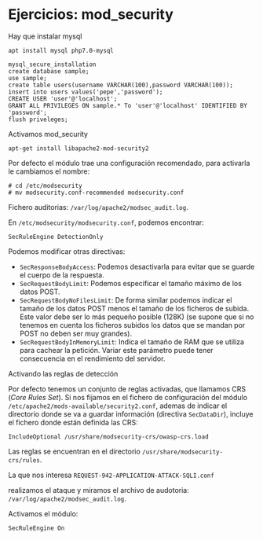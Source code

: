 # Ejercicios: mod_security

Hay que instalar mysql

	apt install mysql php7.0-mysql

	mysql_secure_installation
	create database sample;
	use sample;
	create table users(username VARCHAR(100),password VARCHAR(100));
	insert into users values('pepe','password');
	CREATE USER 'user'@'localhost';
	GRANT ALL PRIVILEGES ON sample.* To 'user'@'localhost' IDENTIFIED BY 'password';
	flush priveleges;

Activamos mod_security

	apt-get install libapache2-mod-security2

Por defecto el módulo trae una configuración recomendado, para activarla le cambiamos el nombre:

	# cd /etc/modsecurity
	# mv modsecurity.conf-recommended modsecurity.conf

Fichero auditorias: `/var/log/apache2/modsec_audit.log`.

En `/etc/modsecurity/modsecurity.conf`, podemos encontrar:
	
	SecRuleEngine DetectionOnly

Podemos modificar otras directivas:

* `SecResponseBodyAccess`: Podemos desactivarla para evitar que se guarde el cuerpo de la respuesta.
* `SecRequestBodyLimit`: Podemos especificar el tamaño máximo de los datos POST.
* `SecRequestBodyNoFilesLimit`: De forma similar podemos indicar el tamaño de los datos POST menos el tamaño de los ficheros de subida. Este valor debe ser lo más pequeño posible (128K) (se supone que si no tenemos en cuenta los ficheros subidos los datos que se mandan por POST no deben ser muy grandes).
* `SecRequestBodyInMemoryLimit`: Indica el tamaño de RAM que se utiliza para cachear la petición. Variar este parámetro puede tener consecuencia en el rendimiento del servidor.



Activando las reglas de detección

Por defecto tenemos un conjunto de reglas activadas, que llamamos CRS (*Core Rules Set*). Si nos fijamos en el fichero de configuración del módulo `/etc/apache2/mods-available/security2.conf`, ademas de indicar el directorio donde se va a guardar información (directiva `SecDataDir`), incluye el fichero donde están definida las CRS:

	IncludeOptional /usr/share/modsecurity-crs/owasp-crs.load

Las reglas se encuentran en el directorio `/usr/share/modsecurity-crs/rules`.

La que nos interesa `REQUEST-942-APPLICATION-ATTACK-SQLI.conf`

realizamos el ataque y miramos el archivo de audotoria: `/var/log/apache2/modsec_audit.log`.

Activamos el módulo:
	
	SecRuleEngine On


